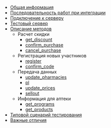 
* [Общая информация](/summary.md)
* [Последовательность работ при интеграции](/howto.md)
* [Подключение к серверу](/connect.md)
* [Тестовый сервер](/test-server.md)
* [Описание методов](/methods/)
  * Расчет скидки
    * [get_discount](/methods/get_discount.md) 
    * [confirm_purchase](/methods/confirm_purchase.md) 
    * [cancel_purchase](/methods/cancel_purchase.md)
  * Регистрация новых участников
    * [register](/methods/register.md) 
    * [confirm_code](/methods/confirm_code.md)
  * Передача данных
    * [update_pharmacies](/methods/update_pharmacies.md) 
    * [pl](/methods/pl.md) 
    * [update_prices](/methods/update_prices.md) 
    * [sellout](/methods/sellout.md)
  * Информация для аптеки
    * [get_programs](/methods/get_programs.md) 
    * [get_products](/methods/get_products.md) 
* [Типовой сценарий тестирования](/test-cases.md)
* [Важные отличия](/like_changes.md)
